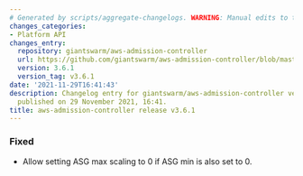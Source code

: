 ```yaml
---
# Generated by scripts/aggregate-changelogs. WARNING: Manual edits to this files will be overwritten.
changes_categories:
- Platform API
changes_entry:
  repository: giantswarm/aws-admission-controller
  url: https://github.com/giantswarm/aws-admission-controller/blob/master/CHANGELOG.md#361---2021-11-29
  version: 3.6.1
  version_tag: v3.6.1
date: '2021-11-29T16:41:43'
description: Changelog entry for giantswarm/aws-admission-controller version 3.6.1,
  published on 29 November 2021, 16:41.
title: aws-admission-controller release v3.6.1
---
```


### Fixed
- Allow setting ASG max scaling to 0 if ASG min is also set to 0.
